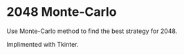 2048 Monte-Carlo
===========

Use Monte-Carlo method to find the best strategy for 2048.

Implimented with Tkinter.
